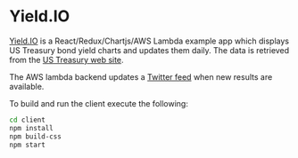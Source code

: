 # Yield.IO

[Yield.IO](https://yield.io) is a React/Redux/Chartjs/AWS Lambda example app which displays US Treasury bond yield charts and updates them daily. The data is retrieved from the [US Treasury web site](https://www.treasury.gov/resource-center/data-chart-center/interest-rates/Pages/TextView.aspx?data=yield).

The AWS lambda backend updates a [Twitter feed](https://twitter.com/yieldio) when new results are available.

To build and run the client execute the following:

```sh
cd client
npm install
npm build-css
npm start
 ```

